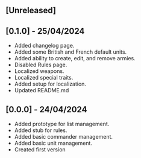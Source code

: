 ## [Unreleased]

## [0.1.0] - 25/04/2024

- Added changelog page.
- Added some British and French default units.
- Added ability to create, edit, and remove armies.
- Disabled Rules page.
- Localized weapons.
- Localized special traits.
- Added setup for localization.
- Updated README.md

## [0.0.0] - 24/04/2024

- Added prototype for list management.
- Added stub for rules.
- Added basic commander management.
- Added basic unit management.
- Created first version